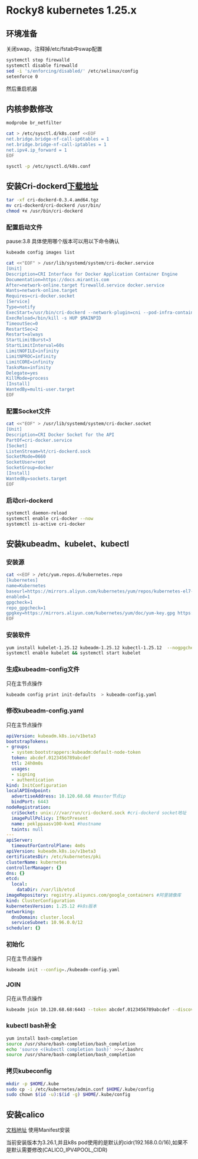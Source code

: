 # Rocky8 kubernetes 1.25.x

## 环境准备

关闭swap，注释掉/etc/fstab中swap配置
```bash
systemctl stop firewalld  
systemctl disable firewalld
sed -i 's/enforcing/disabled/' /etc/selinux/config
setenforce 0
```
然后重启机器

## 内核参数修改
```bash
modprobe br_netfilter

cat > /etc/sysctl.d/k8s.conf <<EOF
net.bridge.bridge-nf-call-ip6tables = 1
net.bridge.bridge-nf-call-iptables = 1
net.ipv4.ip_forward = 1
EOF

sysctl -p /etc/sysctl.d/k8s.conf
```

## 安装Cri-dockerd[下载地址](https://github.com/Mirantis/cri-dockerd/releases)
```bash
tar -xf cri-dockerd-0.3.4.amd64.tgz 
mv cri-dockerd/cri-dockerd /usr/bin/
chmod +x /usr/bin/cri-dockerd
```
### 配置启动文件
pause:3.8 具体使用哪个版本可以用以下命令确认
```bash
kubeadm config images list
```

```bash
cat <<"EOF" > /usr/lib/systemd/system/cri-docker.service
[Unit]
Description=CRI Interface for Docker Application Container Engine
Documentation=https://docs.mirantis.com
After=network-online.target firewalld.service docker.service
Wants=network-online.target
Requires=cri-docker.socket
[Service]
Type=notify
ExecStart=/usr/bin/cri-dockerd --network-plugin=cni --pod-infra-container-image=registry.aliyuncs.com/google_containers/pause:3.8
ExecReload=/bin/kill -s HUP $MAINPID
TimeoutSec=0
RestartSec=2
Restart=always
StartLimitBurst=3
StartLimitInterval=60s
LimitNOFILE=infinity
LimitNPROC=infinity
LimitCORE=infinity
TasksMax=infinity
Delegate=yes
KillMode=process
[Install]
WantedBy=multi-user.target
EOF
```
### 配置Socket文件
```bash
cat <<"EOF" > /usr/lib/systemd/system/cri-docker.socket
[Unit]
Description=CRI Docker Socket for the API
PartOf=cri-docker.service
[Socket]
ListenStream=%t/cri-dockerd.sock
SocketMode=0660
SocketUser=root
SocketGroup=docker
[Install]
WantedBy=sockets.target
EOF
```
### 启动cri-dockerd
```bash
systemctl daemon-reload
systemctl enable cri-docker --now
systemctl is-active cri-docker
```


## 安装kubeadm、kubelet、kubectl

### 安装源
```bash
cat <<EOF > /etc/yum.repos.d/kubernetes.repo
[kubernetes]
name=Kubernetes
baseurl=https://mirrors.aliyun.com/kubernetes/yum/repos/kubernetes-el7-x86_64/
enabled=1
gpgcheck=1
repo_gpgcheck=1
gpgkey=https://mirrors.aliyun.com/kubernetes/yum/doc/yum-key.gpg https://mirrors.aliyun.com/kubernetes/yum/doc/rpm-package-key.gpg
EOF
```

### 安装软件
```bash
yum install kubelet-1.25.12 kubeadm-1.25.12 kubectl-1.25.12  --nogpgcheck
systemctl enable kubelet && systemctl start kubelet
```
### 生成kubeadm-config文件
只在主节点操作
```bash
kubeadm config print init-defaults  > kubeadm-config.yaml
```

### 修改kubeadm-config.yaml
只在主节点操作
```yaml
apiVersion: kubeadm.k8s.io/v1beta3
bootstrapTokens:
- groups:
  - system:bootstrappers:kubeadm:default-node-token
  token: abcdef.0123456789abcdef
  ttl: 24h0m0s
  usages:
  - signing
  - authentication
kind: InitConfiguration
localAPIEndpoint:
  advertiseAddress: 10.120.68.68 #master节点ip
  bindPort: 6443
nodeRegistration:
  criSocket: unix:///var/run/cri-dockerd.sock #cri-dockerd socket地址
  imagePullPolicy: IfNotPresent
  name: peklppaasv100-kvm1 #hostname
  taints: null
---
apiServer:
  timeoutForControlPlane: 4m0s
apiVersion: kubeadm.k8s.io/v1beta3
certificatesDir: /etc/kubernetes/pki
clusterName: kubernetes
controllerManager: {}
dns: {}
etcd:
  local:
    dataDir: /var/lib/etcd
imageRepository: registry.aliyuncs.com/google_containers #阿里镜像库
kind: ClusterConfiguration
kubernetesVersion: 1.25.12 #k8s版本
networking:
  dnsDomain: cluster.local
  serviceSubnet: 10.96.0.0/12
scheduler: {}
```

### 初始化
只在主节点操作
```bash
kubeadm init --config=./kubeadm-config.yaml 
```

### JOIN
只在从节点操作
```bash
kubeadm join 10.120.68.68:6443 --token abcdef.0123456789abcdef --discovery-token-ca-cert-hash sha256:855a5a7df823abbe6eb50bd5450874f9310de156d7585b8cd41576f8a1fce83e  --cri-socket /var/run/cri-dockerd.sock 
```

### kubectl bash补全
```bash
yum install bash-completion
source /usr/share/bash-completion/bash_completion
echo 'source <(kubectl completion bash)' >>~/.bashrc
source /usr/share/bash-completion/bash_completion
```

### 拷贝kubeconfig
```bash
mkdir -p $HOME/.kube
sudo cp -i /etc/kubernetes/admin.conf $HOME/.kube/config
sudo chown $(id -u):$(id -g) $HOME/.kube/config
```

## 安装calico

[文档地址](https://docs.tigera.io/calico/latest/getting-started/kubernetes/self-managed-onprem/onpremises#install-calico-with-kubernetes-api-datastore-50-nodes-or-less) 使用Manifest安装

当前安装版本为3.26.1,并且k8s pod使用的是默认的cidr(192.168.0.0/16),如果不是默认需要修改(CALICO_IPV4POOL_CIDR)